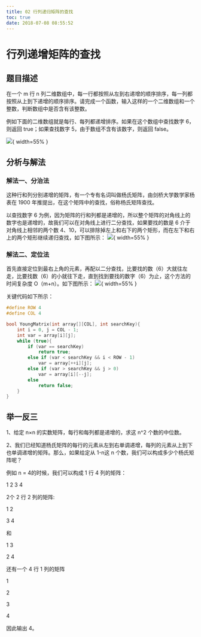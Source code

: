 ```yaml
---
title: 02 行列递归矩阵的查找
toc: true
date: 2018-07-08 08:55:52
---
```

# 行列递增矩阵的查找

## 题目描述
在一个 m 行 n 列二维数组中，每一行都按照从左到右递增的顺序排序，每一列都按照从上到下递增的顺序排序。请完成一个函数，输入这样的一个二维数组和一个整数，判断数组中是否含有该整数。

例如下面的二维数组就是每行、每列都递增排序。如果在这个数组中查找数字 6，则返回 true；如果查找数字 5，由于数组不含有该数字，则返回 false。

![](http://images.iterate.site/blog/image/180708/Gd081L6hC1.png?imageslim){ width=55% }


## 分析与解法
### 解法一、分治法

这种行和列分别递增的矩阵，有一个专有名词叫做杨氏矩阵，由剑桥大学数学家杨表在 1900 年推提出，在这个矩阵中的查找，俗称杨氏矩阵查找。

以查找数字 6 为例，因为矩阵的行和列都是递增的，所以整个矩阵的对角线上的数字也是递增的，故我们可以在对角线上进行二分查找，如果要找的数是 6 介于对角线上相邻的两个数 4、10，可以排除掉左上和右下的两个矩形，而在左下和右上的两个矩形继续递归查找，如下图所示：
![](http://images.iterate.site/blog/image/180708/meE76Jl5bg.png?imageslim){ width=55% }

### 解法二、定位法
首先直接定位到最右上角的元素，再配以二分查找，比要找的数（6）大就往左走，比要找数（6）的小就往下走，直到找到要找的数字（6）为止，这个方法的时间复杂度 O（m+n）。如下图所示：
![](http://images.iterate.site/blog/image/180708/dACdgH23cE.png?imageslim){ width=55% }

关键代码如下所示：
```c
#define ROW 4
#define COL 4

bool YoungMatrix(int array[][COL], int searchKey){
	int i = 0, j = COL - 1;
	int var = array[i][j];
	while (true){
		if (var == searchKey)
			return true;
		else if (var < searchKey && i < ROW - 1)
			var = array[++i][j];
		else if (var > searchKey && j > 0)
			var = array[i][--j];
		else
			return false;
	}
}
```

## 举一反三

1、给定 n×n 的实数矩阵，每行和每列都是递增的，求这 n^2 个数的中位数。

2、我们已经知道杨氏矩阵的每行的元素从左到右单调递增，每列的元素从上到下也单调递增的矩阵。那么，如果给定从 1-n这 n 个数，我们可以构成多少个杨氏矩阵呢？

例如 n = 4的时候，我们可以构成 1 行 4 列的矩阵：

1 2 3 4

2个 2 行 2 列的矩阵:

1 2

3 4

和

1 3

2 4

还有一个 4 行 1 列的矩阵

1

2

3

4

因此输出 4。
